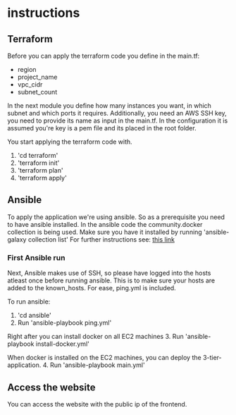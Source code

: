 # instructions

## Terraform
Before you can apply the terraform code you define in the main.tf:
- region
- project_name 
- vpc_cidr
- subnet_count

In the next module you define how many instances you want, in which subnet and which ports it requires. Additionally, you need an AWS SSH key, you need to provide its name as input in the main.tf. In the configuration it is assumed you're key is a pem file and its placed in the root folder.

You start applying the terraform code with.
1. 'cd terraform'
2. 'terraform init'
3. 'terraform plan'
4. 'terraform apply'

## Ansible

To apply the application we're using ansible. So as a prerequisite you need to have ansible installed.
In the ansible code the community.docker collection is being used. Make sure you have it installed by running 'ansible-galaxy collection list' For further instructions see: [this link](https://docs.ansible.com/ansible/latest/collections/community/docker/docker_image_build_module.html#ansible-collections-community-docker-docker-image-build-module-requirements)

### First Ansible run
Next, Ansible makes use of SSH, so please have logged into the hosts atleast once before running ansible. This is to make sure your hosts are added to the known_hosts. For ease, ping.yml is included. 

To run ansible:
1. 'cd ansible'
2. Run 'ansible-playbook ping.yml'

Right after you can install docker on all EC2 machines
3. Run 'ansible-playbook install-docker.yml'

When docker is installed on the EC2 machines, you can deploy the 3-tier-application.
4. Run 'ansible-playbook main.yml' 

## Access the website
You can access the website with the public ip of the frontend.




